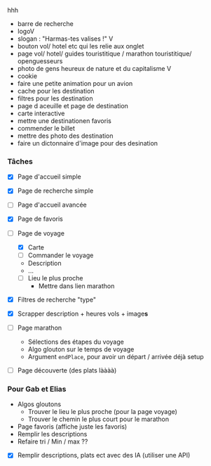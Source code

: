  hhh

- barre de recherche
- logoV
- slogan : "Harmas-tes valises !" V
- bouton vol/ hotel etc qui les relie aux onglet
- page  vol/ hotel/ guides touristitique / marathon touristitique/ openguesseurs 
- photo de gens heureux de nature et du capitalisme   V
- cookie
- faire une petite animation pour un avion
- cache pour les destination
- filtres pour les destination
- page d aceuille et page de destination
- carte interactive 
- mettre une destinationen favoris 
- commender le billet
- mettre des photo des destination
- faire un dictonnaire d'image pour des desination 



### Tâches

- [x] Page d'accueil simple
- [x] Page de recherche simple
- [ ] Page d'accueil avancée
- [x] Page de favoris
- [ ] Page de voyage
  - [x] Carte
  - [ ] Commander le voyage
  - Description
  - ...
  - [ ] Lieu le plus proche
    - Mettre dans lien marathon
- [x] Filtres de recherche "type"
- [x] Scrapper description + heures vols + image**s**
- [ ] Page marathon
  - Sélections des étapes du voyage
  - Algo glouton sur le temps de voyage
  - Argument `endPlace`, pour avoir un départ / arrivée déjà setup
- [ ] Page découverte (des plats làààà)


### Pour Gab et Elias

- Algos gloutons
  - Trouver le lieu le plus proche (pour la page voyage)
  - Trouver le chemin le plus court pour le marathon
- Page favoris (affiche juste les favoris)
- Remplir les descriptions
- Refaire tri / Min / max ??
-[x] Remplir descriptions, plats ect avec des IA (utiliser une API)
